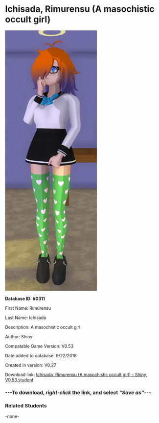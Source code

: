# Ichisada, Rimurensu (A masochistic occult girl)

<img src="../../Files/Images/Ichisada, Rimurensu (A masochistic occult girl).png" title="Ichisada, Rimurensu (A masochistic occult girl) - Shiny, V0.53">

**Database ID: #0311**

First Name: Rimurensu

Last Name: Ichisada

Description: A masochistic occult girl

Author: Shiny

Compatable Game Version: V0.53

Date added to database: 9/22/2018

Created in version: V0.27

Download link: <a href="https://raw.githubusercontent.com/Arbiter1223/Daigaku-Gurashi-Custom-Students/master/Files/Student%20Files/Ichisada%2C%20Rimurensu%20(A%20masochistic%20occult%20girl)%20-%20Shiny%2C%20V0.53.student">Ichisada, Rimurensu (A masochistic occult girl) - Shiny, V0.53.student</a>

### ---**To download, _right-click_ the link, and select _"Save as"_**---

### Related Students

-none-

